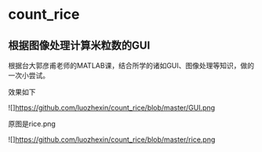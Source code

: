 # count_rice
 ## 根据图像处理计算米粒数的GUI
  
  根据台大郭彦甫老师的MATLAB课，结合所学的诸如GUI、图像处理等知识，做的一次小尝试。
  
  效果如下
  
![]https://github.com/luozhexin/count_rice/blob/master/GUI.png
          
  原图是rice.png

![]https://github.com/luozhexin/count_rice/blob/master/rice.png
